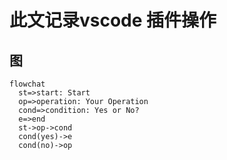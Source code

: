 # 此文记录vscode 插件操作


## 图

```mermaid
flowchat
  st=>start: Start
  op=>operation: Your Operation
  cond=>condition: Yes or No?
  e=>end
  st->op->cond
  cond(yes)->e
  cond(no)->op
```
